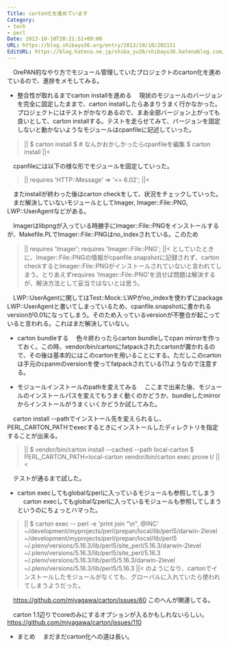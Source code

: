```yaml
---
Title: carton化を進めています
Category:
- tech
- perl
Date: 2013-10-10T20:21:51+09:00
URL: https://blog.shibayu36.org/entry/2013/10/10/202151
EditURL: https://blog.hatena.ne.jp/shiba_yu36/shibayu36.hatenablog.com/atom/entry/11696248318758627769
---
```


　OrePAN的なやり方でモジュール管理していたプロジェクトのcarton化を進めているので、進捗をメモしてみる。


* 整合性が取れるまでcarton installを進める
　現状のモジュールのバージョンを完全に固定したままで、carton installしたらあまりうまく行かなかった。プロジェクトにはテストがかなりあるので、まあ全部バージョン上がっても良いとして、carton installする。テストを走らせてみて、バージョンを固定しないと動かないようなモジュールはcpanfileに記述していった。

>||
$ carton install
$ # なんかおかしかったらcpanfileを編集
$ carton install
||<

　cpanfileには以下の様な形でモジュールを固定していった。
>||
requires 'HTTP::Message' => '<= 6.02';
||<

　またinstallが終わった後はcarton checkをして、状況をチェックしていった。
　まだ解決していないモジュールとしてImager, Imager::File::PNG, LWP::UserAgentなどがある。

　Imagerはlibpngが入っている時勝手にImager::File::PNGをインストールするが、Makefile.PLでImager::File::PNGはno_indexされている。このため
>||
requires 'Imager';
requires 'Imager::File::PNG';
||<
としていたときに、Imager::File::PNGの情報がcpanfile.snapshotに記録されず、carton checkするとImager::File::PNGがインストールされていないと言われてしまう。とりあえずrequires 'Imager::File::PNG'を消せば問題は解決するが、解決方法として妥当ではないとは思う。

　LWP::UserAgentに関してはTest::Mock::LWPがno_indexを使わずにpackage LWP::UserAgentと書いてしまっているため、cpanfile.snapshotに書かれるversionが0.01になってしまう。そのため入っているversionが不整合が起こっていると言われる。これはまだ解決していない。


* carton bundleする
　色々終わったらcarton bundleしてcpan mirrorを作っておく。この時、vendor/bin/cartonにfatpackされたcartonが置かれるので、その後は基本的にはこのcartonを用いることにする。ただしこのcartonは手元のcpanmのversionを使ってfatpackされている(?)ようなので注意する。


* モジュールインストールのpathを変えてみる
　ここまで出来た後、モジュールのインストールパスを変えてもうまく動くのかどうか、bundleしたmirrorからインストールがうまくいくかどうか試してみた。

　carton install --pathでインストール先を変えられるし、PERL_CARTON_PATHでexecするときにインストールしたディレクトリを指定することが出来る。

>||
$ vendor/bin/carton install --cached --path local-carton
$ PERL_CARTON_PATH=local-carton vendor/bin/carton exec prove t/
||<

　テストが通るまで試した。


* carton execしてもglobalなperlに入っているモジュールも参照してしまう
　carton execしてもglobalなperlに入っているモジュールも参照してしまうというのにちょっとハマった。
>||
$ carton exec -- perl -e 'print join "\n", @INC'
~/development/myprojects/perl/prepan/local/lib/perl5/darwin-2level
~/development/myprojects/perl/prepan/local/lib/perl5
~/.plenv/versions/5.16.3/lib/perl5/site_perl/5.16.3/darwin-2level
~/.plenv/versions/5.16.3/lib/perl5/site_perl/5.16.3
~/.plenv/versions/5.16.3/lib/perl5/5.16.3/darwin-2level
~/.plenv/versions/5.16.3/lib/perl5/5.16.3
||<
のようになり、cartonでインストールしたモジュールがなくても、グローバルに入れていたら使われてしまうようだった。

　https://github.com/miyagawa/carton/issues/60 このへんが関連してる。

　carton 1.1辺りでcoreのみにするオプションが入るかもしれないらしい。https://github.com/miyagawa/carton/issues/110


* まとめ
　まだまだcarton化への道は長い。
